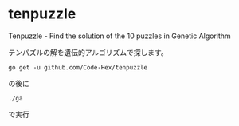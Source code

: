 # tenpuzzle
Tenpuzzle - Find the solution of the 10 puzzles in Genetic Algorithm

テンパズルの解を遺伝的アルゴリズムで探します。

	go get -u github.com/Code-Hex/tenpuzzle

の後に

	./ga

で実行
  
